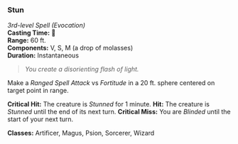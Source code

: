 ### Stun  
*3rd-level Spell (Evocation)*  
**Casting Time:** 🔷  
**Range:** 60 ft.  
**Components:** V, S, M (a drop of molasses)  
**Duration:** Instantaneous  

> *You create a disorienting flash of light.*

Make a *Ranged Spell Attack* vs *Fortitude* in a 20 ft. sphere centered on target point in range.

**Critical Hit:** The creature is *Stunned* for 1 minute.
**Hit:** The creature is *Stunned* until the end of its next turn.
**Critical Miss:** You are *Blinded* until the start of your next turn.

**Classes:** Artificer, Magus, Psion, Sorcerer, Wizard
